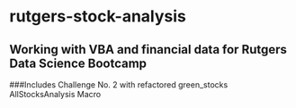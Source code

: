 # rutgers-stock-analysis

## Working with VBA and financial data for Rutgers Data Science Bootcamp

###Includes Challenge No. 2 with refactored green_stocks AllStocksAnalysis Macro
